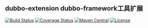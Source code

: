 ## dubbo-extension dubbo-framework工具扩展

[![Build Status](https://travis-ci.org/imadcn/dubbo-extension.svg?branch=master)](https://travis-ci.org/imadcn/dubbo-extension)
[![Coverage Status](https://coveralls.io/repos/github/imadcn/dubbo-extension/badge.svg?branch=master)](https://coveralls.io/github/imadcn/dubbo-extension?branch=master)
[![Maven Central](https://maven-badges.herokuapp.com/maven-central/com.imadcn.framework/dubbo-extension/badge.svg)](https://maven-badges.herokuapp.com/maven-central/com.imadcn.framework/dubbo-extension)
[![License](https://img.shields.io/badge/license-Apache%202-4EB1BA.svg)](https://www.apache.org/licenses/LICENSE-2.0.html)


